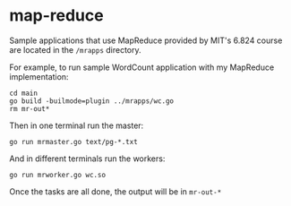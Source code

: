 # map-reduce

Sample applications that use MapReduce provided by MIT's 6.824 course are located in the `/mrapps` directory. 

For example, to run sample WordCount application with my MapReduce implementation:

```
cd main
go build -builmode=plugin ../mrapps/wc.go
rm mr-out*
```

Then in one terminal run the master:
```
go run mrmaster.go text/pg-*.txt
```

And in different terminals run the workers:
```
go run mrworker.go wc.so
```

Once the tasks are all done, the output will be in `mr-out-*`
